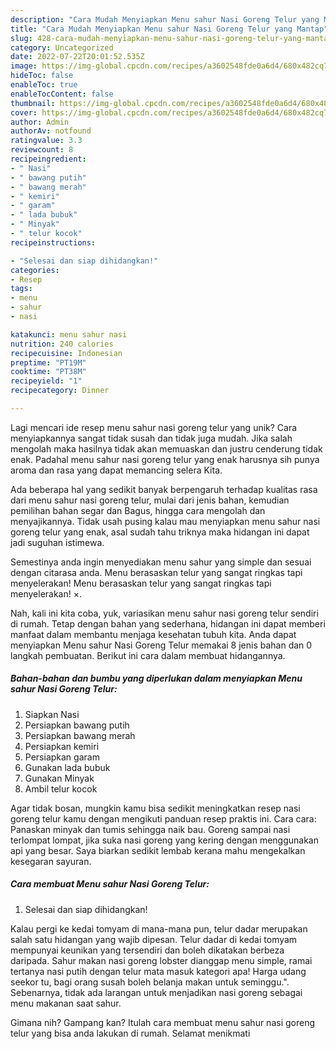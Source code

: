 ```yaml
---
description: "Cara Mudah Menyiapkan Menu sahur Nasi Goreng Telur yang Mantap"
title: "Cara Mudah Menyiapkan Menu sahur Nasi Goreng Telur yang Mantap"
slug: 428-cara-mudah-menyiapkan-menu-sahur-nasi-goreng-telur-yang-mantap
category: Uncategorized
date: 2022-07-22T20:01:52.535Z
image: https://img-global.cpcdn.com/recipes/a3602548fde0a6d4/680x482cq70/menu-sahur-nasi-goreng-telur-foto-resep-utama.jpg
hideToc: false
enableToc: true
enableTocContent: false
thumbnail: https://img-global.cpcdn.com/recipes/a3602548fde0a6d4/680x482cq70/menu-sahur-nasi-goreng-telur-foto-resep-utama.jpg
cover: https://img-global.cpcdn.com/recipes/a3602548fde0a6d4/680x482cq70/menu-sahur-nasi-goreng-telur-foto-resep-utama.jpg
author: Admin
authorAv: notfound
ratingvalue: 3.3
reviewcount: 8
recipeingredient:
- " Nasi"
- " bawang putih"
- " bawang merah"
- " kemiri"
- " garam"
- " lada bubuk"
- " Minyak"
- " telur kocok"
recipeinstructions:

- "Selesai dan siap dihidangkan!"
categories:
- Resep
tags:
- menu
- sahur
- nasi

katakunci: menu sahur nasi 
nutrition: 240 calories
recipecuisine: Indonesian
preptime: "PT19M"
cooktime: "PT38M"
recipeyield: "1"
recipecategory: Dinner

---
```





Lagi mencari ide resep menu sahur nasi goreng telur yang unik? Cara menyiapkannya sangat tidak susah dan tidak juga mudah. Jika salah mengolah maka hasilnya tidak akan memuaskan dan justru cenderung tidak enak. Padahal menu sahur nasi goreng telur yang enak harusnya sih punya aroma dan rasa yang dapat memancing selera Kita.





Ada beberapa hal yang sedikit banyak berpengaruh terhadap kualitas rasa dari menu sahur nasi goreng telur, mulai dari jenis bahan, kemudian pemilihan bahan segar dan Bagus, hingga cara mengolah dan menyajikannya. Tidak usah pusing kalau mau menyiapkan menu sahur nasi goreng telur yang enak,      asal sudah tahu triknya maka hidangan ini dapat jadi suguhan istimewa.














Semestinya anda ingin menyediakan menu sahur yang simple dan sesuai dengan citarasa anda. Menu berasaskan telur yang sangat ringkas tapi menyelerakan! Menu berasaskan telur yang sangat ringkas tapi menyelerakan! ×.






Nah, kali ini kita coba, yuk, variasikan menu sahur nasi goreng telur sendiri di rumah. Tetap dengan bahan yang sederhana, hidangan ini dapat memberi manfaat dalam membantu menjaga kesehatan tubuh kita. Anda dapat menyiapkan Menu sahur Nasi Goreng Telur memakai 8 jenis bahan dan 0 langkah pembuatan. Berikut ini cara dalam membuat hidangannya.

<!--inarticleads1-->

##### Bahan-bahan dan bumbu yang diperlukan dalam menyiapkan Menu sahur Nasi Goreng Telur:

1. Siapkan  Nasi
1. Persiapkan  bawang putih
1. Persiapkan  bawang merah
1. Persiapkan  kemiri
1. Persiapkan  garam
1. Gunakan  lada bubuk
1. Gunakan  Minyak
1. Ambil  telur kocok


Agar tidak bosan, mungkin kamu bisa sedikit meningkatkan resep nasi goreng telur kamu dengan mengikuti panduan resep praktis ini. Cara cara: Panaskan minyak dan tumis sehingga naik bau. Goreng sampai nasi terlompat lompat, jika suka nasi goreng yang kering dengan menggunakan api yang besar. Saya biarkan sedikit lembab kerana mahu mengekalkan kesegaran sayuran. 

<!--inarticleads2-->

##### Cara membuat Menu sahur Nasi Goreng Telur:


1. Selesai dan siap dihidangkan!

Kalau pergi ke kedai tomyam di mana-mana pun, telur dadar merupakan salah satu hidangan yang wajib dipesan. Telur dadar di kedai tomyam mempunyai keunikan yang tersendiri dan boleh dikatakan berbeza daripada. Sahur makan nasi goreng lobster dianggap menu simple, ramai tertanya nasi putih dengan telur mata masuk kategori apa! Harga udang seekor tu, bagi orang susah boleh belanja makan untuk seminggu.&#34;. Sebenarnya, tidak ada larangan untuk menjadikan nasi goreng sebagai menu makanan saat sahur. 

Gimana nih? Gampang kan? Itulah cara membuat menu sahur nasi goreng telur yang bisa anda lakukan di rumah. Selamat menikmati
